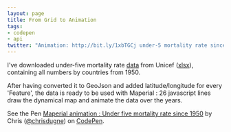 ```yaml
---
layout: page
title: From Grid to Animation
tags:
- codepen
- api
twitter: "Animation: http://bit.ly/1xbTGCj under-5 mortality rate since 1950 @UNICEF @WHO @WorldBank @WeCanEndPoverty #dataoftheday #Promise4Children"
---
```


I've downloaded under-five mortality rate [data](http://data.unicef.org/child-mortality/under-five) from Unicef ([xlsx](http://data.unicef.org/download.php?file=U5MR_mortality_rate_39_39.xlsx&type=topics)), containing all numbers by countries from 1950.

After having converted it to GeoJson and added latitude/longitude for every 'Feature', the data is ready to be used with Maperial : 26 javascript lines draw the dynamical map and animate the data over the years.


<p data-height="450" data-theme-id="10317" data-slug-hash="XJNLxM" data-default-tab="result" data-user="chrisdugne" class='codepen'>See the Pen <a href='http://codepen.io/chrisdugne/pen/XJNLxM/'>Maperial animation : Under five mortality rate since 1950</a> by Chris (<a href='http://codepen.io/chrisdugne'>@chrisdugne</a>) on <a href='http://codepen.io'>CodePen</a>.</p>
<script async src="//assets.codepen.io/assets/embed/ei.js"></script>
